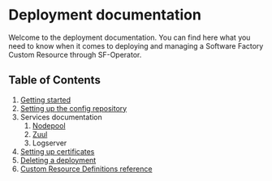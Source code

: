 # Deployment documentation

Welcome to the deployment documentation. You can find here what you need to know when it comes to deploying
and managing a Software Factory Custom Resource through SF-Operator.

## Table of Contents

1. [Getting started](./getting_started.md)
1. [Setting up the config repository](./config_repository.md)
1. Services documentation
    1. [Nodepool](./nodepool.md)
    1. [Zuul](./zuul.md)
    1. Logserver
1. [Setting up certificates](./certificates.md)
1. [Deleting a deployment](./delete.md)
1. [Custom Resource Definitions reference](./crds.md)